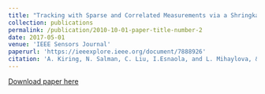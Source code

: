 ```yaml
---
title: "Tracking with Sparse and Correlated Measurements via a Shringkage-based Particle Filter"
collection: publications
permalink: /publication/2010-10-01-paper-title-number-2
date: 2017-05-01
venue: 'IEEE Sensors Journal'
paperurl: 'https://ieeexplore.ieee.org/document/7888926'
citation: 'A. Kiring, N. Salman, C. Liu, I.Esnaola, and L. Mihaylova, &quot;Tracking with Sparse and Correlated Measurements via a Shringkage-based Particle Filter.&quot; <i>IEEE Sensors J.</i>. vol. 17, no. 10, pp. 3152-3164, May. 2017'
---
```



[Download paper here](http://academicpages.github.io/files/paper2.pdf)


